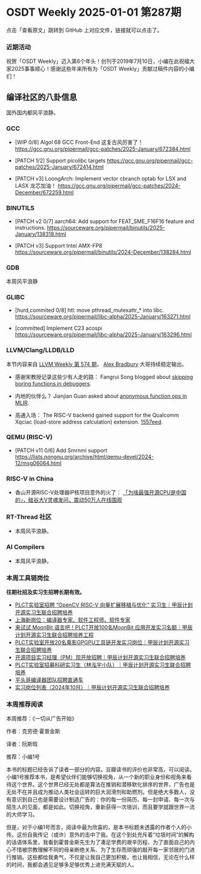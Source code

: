 # OSDT Weekly 2025-01-01 第287期

点击「查看原文」跳转到 GitHub 上对应文件，链接就可以点击了。

### 近期活动

祝贺「OSDT Weekly」迈入第6个年头！创刊于2019年7月10日，小编在此祝福大家2025事事顺心！感谢这些年来所有为「OSDT Weekly」贡献过稿件内容的小编们！

## 编译社区的八卦信息

国外国内都风平浪静。

### GCC

- [WIP 0/8] Algol 68 GCC Front-End 这复古风厉害了！
  https://gcc.gnu.org/pipermail/gcc-patches/2025-January/672384.html

- [PATCH 1/2] Support picolibc targets
  https://gcc.gnu.org/pipermail/gcc-patches/2025-January/672414.html

- [PATCH v3] LoongArch: Implement vector cbranch optab for LSX and LASX 龙芯加油！
  https://gcc.gnu.org/pipermail/gcc-patches/2024-December/672259.html

### BINUTILS

- [PATCH v2 0/7] aarch64: Add support for FEAT_SME_F16F16 feature and instructions.
  https://sourceware.org/pipermail/binutils/2025-January/138318.html

- [PATCH v3] Support Intel AMX-FP8
  https://sourceware.org/pipermail/binutils/2024-December/138284.html

### GDB

本周风平浪静

### GLIBC

- [hurd,commited 0/8] htl: move pthread_mutexattr_* into libc.
  https://sourceware.org/pipermail/libc-alpha/2025-January/163271.html

- [committed] Implement C23 acospi
  https://sourceware.org/pipermail/libc-alpha/2025-January/163296.html

### LLVM/Clang/LLDB/LLD

本节内容来自 [LLVM Weekly 第 574 期](http://llvmweekly.org/issue/574)，
[Alex Bradbury](https://www.linkedin.com/in/alex-bradbury/) 大哥持续稳定输出。

* 感谢宋教授记录这些少有人走的路： Fangrui Song blogged about [skipping boring functions in debuggers](https://maskray.me/blog/2024-12-30-skipping-boring-functions-in-debuggers).

* 内地的伙伴么？ Jianjian Guan asked about [anonymous function ops in MLIR](https://discourse.llvm.org/t/closure-op-in-mlir/83817).

* 高通入场： The RISC-V backend gained support for the Qualcomm Xqciac (load-store address calculation) extension.
  [1557eed](https://github.com/llvm/llvm-project/commit/1557eeda738d).

### QEMU (RISC-V)

- [PATCH v11 0/6] Add Smrnmi support
  https://lists.nongnu.org/archive/html/qemu-devel/2024-12/msg06064.html

### RISC-V in China

- 香山开源RISC-V处理器IP核项目意外的火了： [「为啥最强开源CPU是中国的」，硅谷大V灵魂发问，震动50万人在线围观](https://mp.weixin.qq.com/s/LFkPp1LRp9Jd3G46eN9yMw)

### RT-Thread 社区

- 本周风平浪静。

### AI Compilers

- 本周风平浪静。

### 本周工具链岗位

**往期社招及实习生招聘长期有效。**

- [PLCT实验室招聘 “OpenCV RISC-V 向量扩展移植与优化” 实习生｜甲辰计划开源实习生联合招聘培养](https://mp.weixin.qq.com/s/NSFIlymcfe_gJBmJXK0Zng)
- [上海新岗位：编译器专家、软件工程师、软件专家](https://mp.weixin.qq.com/s/pX2R3znrPCxdsOLVg9YVXA)
- [来试试 MoonBit 语言吧！PLCT开放100名MoonBit 应用开发实习名额｜甲辰计划开源实习生联合招聘培养工程](https://mp.weixin.qq.com/s/VUwXNvYzharpK6Aou4hssw)
- [PLCT实验室开放20名乘影GPGPU工具链开发实习岗位｜甲辰计划开源实习生联合招聘培养](https://mp.weixin.qq.com/s/DalDbZYiP2IFALvB2Wwb6w)
- [开源项目实习经理（PM）现开放招聘｜甲辰计划开源实习生联合招聘培养](https://mp.weixin.qq.com/s/9uIxvaMOVjsbcGjHbidvgg)
- [PLCT实验室招募科研实习生（林泓宇小队）｜甲辰计划开源实习生联合招聘培养](https://mp.weixin.qq.com/s/8XtWlfBF9RxUoUCHskQpPw)
- [平头哥编译器团队招聘直通车](https://mp.weixin.qq.com/s/fRFWolihmi05hTuBvI8u2g)
- [实习岗位列表（2024年10月）｜甲辰计划开源实习生联合招聘培养](https://mp.weixin.qq.com/s/UCcsvhw6Kxw3EQOd0JVlUg)

### 本周推荐阅读

本周推荐：《一切从广告开始》

作者：克劳德·霍普金斯

译者：阮斯晗

推荐：小编1号

本书的标题已经告诉了读者一部分的内容。豆瓣读书的评价也非常高，可以阅读。小编1号推荐本书，是希望伙伴们能够切换视角，从一个新的职业身份和视角来看待这个世界。这个世界已经无处都是算法在推销和潜移默化排序的世界，广告也是无处不在并且成为推动人类社会运转的巨大润滑剂和助燃剂。但是绝大多数人，没有意识到自己也是需要设计制造广告的：你的每一份简历、每一封申请、每一次与陌生人的见面，都是如此。切换视角，重新获得一次培训，而且要学就跟世界一流的大师学习。

但是，对于小编1号而言，阅读中最为欣喜的，是本书标题未透露的作者个人的小传。这份自我传记（或许）意外的击中了我。在这个到处充斥着“垃圾时间”的解构的话语体系里，我看到霍普金斯先生为了凑足学费的艰辛历程、为了直面自己的内心不惜被宗教理解不同的母亲断绝关系、为了生存而顽强的敲开每一家邻居的门进行推销。这些都给我勇气，不仅是让我自己更加积极，也让我相信，无论在什么样的时间，我都会遇见足够多足够优秀上进充满天赋的人。
